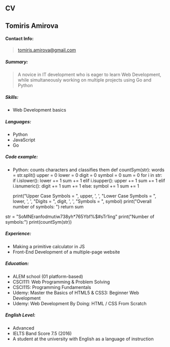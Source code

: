 ## CV

## Tomiris Amirova

#### **Contact Info:** 
> tomiris.amirova@gmail.com

##### Summary:
> A novice in IT development who is eager to learn Web Development, while simultaneously working on multiple projects using Go and Python

##### Skills:
* Web Development basics

##### Languages:
* Python
* JavaScript
* Go

##### Code example:
* Python: counts characters and classifies them
def countSym(str):
    words = str.split()
    upper = 0
    lower = 0
    digit = 0
    symbol = 0
    sum = 0
    for i in str:
      if i.islower():
        lower += 1
        sum += 1
      elif i.isupper():
        upper += 1
        sum += 1
      elif i.isnumeric():
        digit += 1
        sum += 1
      else:
        symbol += 1
        sum += 1
        
    print("Upper Case Symbols = ", upper, ', ', "Lower Case Symbols = ", lower, ', ', "Digits = ", digit, ', ', "Symbols = ", symbol)
    print("Overall number of symbols: ")
    return sum

str = "SoMNEranfodmutiw738yh*765Ybf%$#sTr1ing"
print("Number of symbols:")
print(countSym(str))

##### Experience:
* Making a primitive calculator in JS
* Front-End Development of a multiple-page website

##### Education: 
* ALEM school (01 platform-based)
* CSCI111: Web Programming & Problem Solving
* CSCI115: Programming Fundamentals
* Udemy: Master the Basics of HTML5 & CSS3: Beginner Web Development
* Udemy: Web Development By Doing: HTML / CSS From Scratch

##### English Level:
* Advanced 
* IELTS Band Score 7.5 (2016)
* A student at the university with English as a language of instruction

